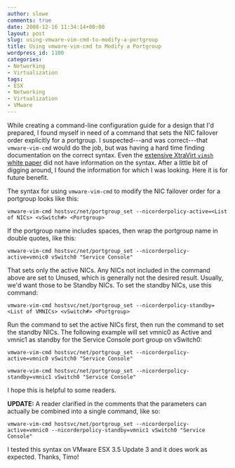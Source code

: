```yaml
---
author: slowe
comments: true
date: 2008-12-16 11:34:14+00:00
layout: post
slug: using-vmware-vim-cmd-to-modify-a-portgroup
title: Using vmware-vim-cmd to Modify a Portgroup
wordpress_id: 1100
categories:
- Networking
- Virtualization
tags:
- ESX
- Networking
- Virtualization
- VMware
---
```


While creating a command-line configuration guide for a design that I'd prepared, I found myself in need of a command that sets the NIC failover order explicitly for a portgroup. I suspected---and was correct---that `vmware-vim-cmd` would do the job, but was having a hard time finding documentation on the correct syntax. Even the [extensive XtraVirt `vimsh` white paper](http://knowledge.xtravirt.com/white-papers/scripting.html) did not have information on the syntax. After a little bit of digging around, I found the information for which I was looking. Here it is for future benefit.

The syntax for using `vmware-vim-cmd` to modify the NIC failover order for a portgroup looks like this:

	vmware-vim-cmd hostsvc/net/portgroup_set --nicorderpolicy-active=<List of NICs> <vSwitch#> <Portgroup>

If the portgroup name includes spaces, then wrap the portgroup name in double quotes, like this:

	vmware-vim-cmd hostsvc/net/portgroup_set --nicorderpolicy-active=vmnic0 vSwitch0 "Service Console"

That sets only the active NICs. Any NICs not included in the command above are set to Unused, which is generally not the desired result. Usually, we'd want those to be Standby NICs. To set the standby NICs, use this command:

	vmware-vim-cmd hostsvc/net/portgroup_set --nicorderpolicy-standby=<List of VMNICs> <vSwitch#> <Portgroup>

Run the command to set the active NICs first, then run the command to set the standby NICs. The following example will set vmnic0 as Active and vmnic1 as standby for the Service Console port group on vSwitch0:

	vmware-vim-cmd hostsvc/net/portgroup_set --nicorderpolicy-active=vmnic0 vSwitch0 "Service Console"  
	
	vmware-vim-cmd hostsvc/net/portgroup_set --nicorderpolicy-standby=vmnic1 vSwitch0 "Service Console"

I hope this is helpful to some readers.

**UPDATE:** A reader clarified in the comments that the parameters can actually be combined into a single command, like so:

	vmware-vim-cmd hostsvc/net/portgroup_set --nicorderpolicy-active=vmnic0 --nicorderpolicy-standby=vmnic1 vSwitch0 "Service Console"

I tested this syntax on VMware ESX 3.5 Update 3 and it does work as expected. Thanks, Timo!
